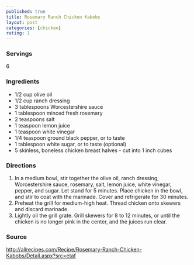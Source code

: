 ```yaml
---
published: true
title: Rosemary Ranch Chicken Kabobs
layout: post
categories: [chicken]
rating: 1
---
```

### Servings
6

### Ingredients
- 1/2 cup olive oil
- 1/2 cup ranch dressing
- 3 tablespoons Worcestershire sauce
- 1 tablespoon minced fresh rosemary
- 2 teaspoons salt
- 1 teaspoon lemon juice
- 1 teaspoon white vinegar
- 1/4 teaspoon ground black pepper, or to taste
- 1 tablespoon white sugar, or to taste (optional)
- 5 skinless, boneless chicken breast halves - cut into 1 inch cubes

### Directions
1. In a medium bowl, stir together the olive oil, ranch dressing, Worcestershire sauce, rosemary, salt, lemon juice, white vinegar, pepper, and sugar. Let stand for 5 minutes. Place chicken in the bowl, and stir to coat with the marinade. Cover and refrigerate for 30 minutes.
2. Preheat the grill for medium-high heat. Thread chicken onto skewers and discard marinade.
3. Lightly oil the grill grate. Grill skewers for 8 to 12 minutes, or until the chicken is no longer pink in the center, and the juices run clear.

### Source
<a href="http://allrecipes.com/Recipe/Rosemary-Ranch-Chicken-Kabobs/Detail.aspx?src=etaf" target="new">http://allrecipes.com/Recipe/Rosemary-Ranch-Chicken-Kabobs/Detail.aspx?src=etaf</a>
